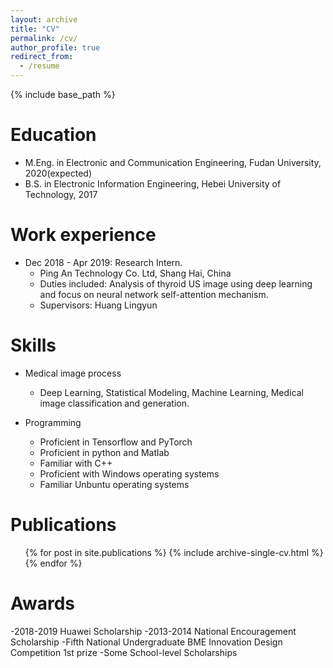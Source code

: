 ```yaml
---
layout: archive
title: "CV"
permalink: /cv/
author_profile: true
redirect_from:
  - /resume
---
```


{% include base_path %}

Education
======
* M.Eng. in Electronic and Communication Engineering, Fudan University, 2020(expected)
* B.S. in Electronic Information Engineering, Hebei University of Technology, 2017

Work experience
======
* Dec 2018 - Apr 2019:  Research Intern.
  * Ping An Technology Co. Ltd, Shang Hai, China
  * Duties included: Analysis of thyroid US image using deep learning and focus on neural network self-attention mechanism.
  * Supervisors: Huang Lingyun
  
Skills
======
* Medical image process
  * Deep Learning, Statistical Modeling, Machine Learning, 
Medical image classification and generation. 

* Programming
  * Proficient in Tensorflow and PyTorch 
  * Proficient in python and Matlab 
  * Familiar with C++ 
  * Proficient with Windows operating systems
  * Familiar Unbuntu operating systems


Publications
======
  <ul>{% for post in site.publications %}
    {% include archive-single-cv.html %}
  {% endfor %}</ul>
  

  
Awards
======
-2018-2019 Huawei Scholarship
-2013-2014 National Encouragement Scholarship
-Fifth National Undergraduate BME Innovation Design Competition 1st prize
-Some School-level Scholarships
